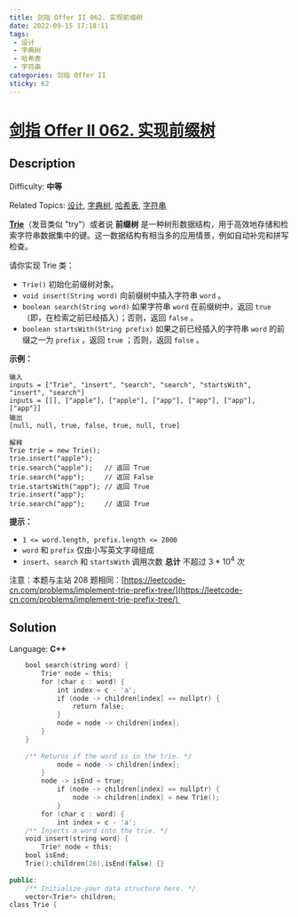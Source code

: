 ```yaml
---
title: 剑指 Offer II 062. 实现前缀树
date: 2022-09-15 17:18:11
tags: 
 - 设计
 - 字典树
 - 哈希表
 - 字符串
categories: 剑指 Offer II
sticky: 62
---
```


# [剑指 Offer II 062\. 实现前缀树](https://leetcode.cn/problems/QC3q1f/)

## Description

Difficulty: **中等**  

Related Topics: [设计](https://leetcode.cn/tag/design/), [字典树](https://leetcode.cn/tag/trie/), [哈希表](https://leetcode.cn/tag/hash-table/), [字符串](https://leetcode.cn/tag/string/)


**[Trie](https://baike.baidu.com/item/字典树/9825209?fr=aladdin)**（发音类似 "try"）或者说 **前缀树** 是一种树形数据结构，用于高效地存储和检索字符串数据集中的键。这一数据结构有相当多的应用情景，例如自动补完和拼写检查。

请你实现 Trie 类：

*   `Trie()` 初始化前缀树对象。
*   `void insert(String word)` 向前缀树中插入字符串 `word` 。
*   `boolean search(String word)` 如果字符串 `word` 在前缀树中，返回 `true`（即，在检索之前已经插入）；否则，返回 `false` 。
*   `boolean startsWith(String prefix)` 如果之前已经插入的字符串 `word` 的前缀之一为 `prefix` ，返回 `true` ；否则，返回 `false` 。

**示例：**

```
输入
inputs = ["Trie", "insert", "search", "search", "startsWith", "insert", "search"]
inputs = [[], ["apple"], ["apple"], ["app"], ["app"], ["app"], ["app"]]
输出
[null, null, true, false, true, null, true]

解释
Trie trie = new Trie();
trie.insert("apple");
trie.search("apple");   // 返回 True
trie.search("app");     // 返回 False
trie.startsWith("app"); // 返回 True
trie.insert("app");
trie.search("app");     // 返回 True
```

**提示：**

*   `1 <= word.length, prefix.length <= 2000`
*   `word` 和 `prefix` 仅由小写英文字母组成
*   `insert`、`search` 和 `startsWith` 调用次数 **总计** 不超过 3 * 10<sup>4</sup> 次

注意：本题与主站 208 题相同：[https://leetcode-cn.com/problems/implement-trie-prefix-tree/](https://leetcode-cn.com/problems/implement-trie-prefix-tree/) 


## Solution

Language: **C++**

```c++
    bool search(string word) {
        Trie* node = this;
        for (char c : word) {
            int index = c - 'a';
            if (node -> children[index] == nullptr) {
                return false;
            }
            node = node -> children[index];
        }
    }
    
    /** Returns if the word is in the trie. */
            node = node -> children[index];
        }
        node -> isEnd = true;
            if (node -> children[index] == nullptr) {
                node -> children[index] = new Trie();
            }
        for (char c : word) {
            int index = c - 'a';
    /** Inserts a word into the trie. */
    void insert(string word) {
        Trie* node = this;
    bool isEnd;
    Trie():children(26),isEnd(false) {}
    
public:
    /** Initialize your data structure here. */
    vector<Trie*> children;
class Trie {
```